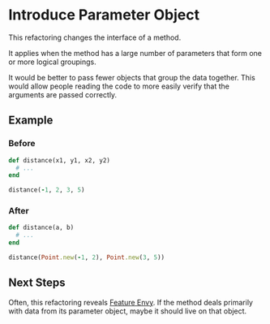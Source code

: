 # Introduce Parameter Object

This refactoring changes the interface of a method.

It applies when the method has a large number of parameters
that form one or more logical groupings.

It would be better to pass fewer objects that group the data
together. This would allow people reading the code to more
easily verify that the arguments are passed correctly.

## Example

### Before

```ruby
def distance(x1, y1, x2, y2)
  # ...
end

distance(-1, 2, 3, 5)
```

### After

```ruby
def distance(a, b)
  # ...
end

distance(Point.new(-1, 2), Point.new(3, 5))
```

## Next Steps

Often, this refactoring reveals [Feature
Envy](../smells/feature-envy.md). If the method deals
primarily with data from its parameter object, maybe it
should live on that object.
